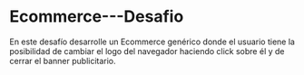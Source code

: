 # Ecommerce---Desafio
En este desafío desarrolle un Ecommerce genérico donde el usuario tiene la posibilidad de cambiar el logo del navegador haciendo click sobre él y de cerrar el banner publicitario. 
